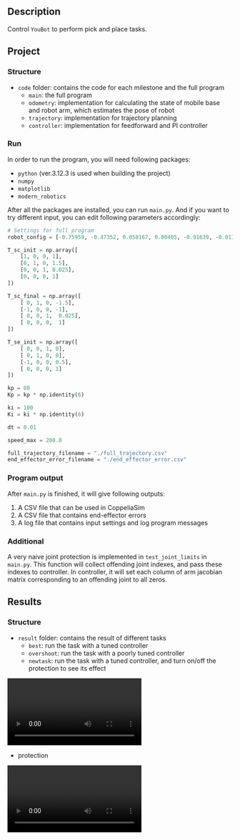 ## Description

Control `YouBot` to perform pick and place tasks.

## Project

### Structure

* `code` folder: contains the code for each milestone and the full program
    - `main`: the full program
    - `odometry`: implementation for calculating the state of mobile base and robot arm, which estimates the pose of robot
    - `trajectory`: implementation for trajectory planning
    - `controller`: implementation for feedforward and PI controller

### Run

In order to run the program, you will need following packages:
- `python` (ver.3.12.3 is used when building the project)
- `numpy`
- `matplotlib`
- `modern_robotics`

After all the packages are installed, you can run `main.py`. And if you want to try different input, you can edit following parameters accordingly:

```python
# Settings for full program
robot_config = [-0.75959, -0.47352, 0.058167, 0.80405, -0.91639, -0.011436, 0.054333, 0.00535, 1.506, -1.3338, 1.5582, 1.6136, 0]

T_sc_init = np.array([
    [1, 0, 0, 1],
    [0, 1, 0, 1.5],
    [0, 0, 1, 0.025],
    [0, 0, 0, 1]
])

T_sc_final = np.array([
    [ 0, 1, 0, -1.5],
    [-1, 0, 0, -1],
    [ 0, 0, 1,  0.025],
    [ 0, 0, 0,  1]
])

T_se_init = np.array([
    [ 0, 0, 1, 0],
    [ 0, 1, 0, 0],
    [-1, 0, 0, 0.5],
    [ 0, 0, 0, 1]
])

kp = 80
Kp = kp * np.identity(6)

ki = 100
Ki = ki * np.identity(6)

dt = 0.01

speed_max = 200.0

full_trajectory_filename = "./full_trajectory.csv"
end_effector_error_filename = "./end_effector_error.csv"
```

### Program output

After `main.py` is finished, it will give following outputs:
1. A CSV file that can be used in CoppeliaSim
2. A CSV file that contains end-effector errors
3. A log file that contains input settings and log program messages

### Additional

A very naive joint protection is implemented in `test_joint_limits` in `main.py`. This function will collect offending joint indexes, and pass these indexes to controller. In controller, it will set each column of arm jacobian matrix corresponding to an offending joint to all zeros.

## Results

### Structure

* `result` folder: contains the result of different tasks
    - `best`: run the task with a tuned controller
    - `overshoot`: run the task with a poorly tuned controller
    - `newtask`: run the task with a tuned controller, and turn on/off the protection to see its effect

<video src="./results/newTask/new_task_no_protection_animation.mp4" controls></video>

* protection

<video src="./results/newTask/new_task_protection_animation.mp4" controls></video>
